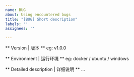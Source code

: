 ```yaml
---
name: BUG
about: Using encountered bugs
title: "[BUG] Short description"
labels: ''
assignees: ''

---
```


** Version | 版本 **
eg: v1.0.0

** Environment | 运行环境 **
eg: docker / ubuntu / windows

** Detailed description | 详细说明 **
...
